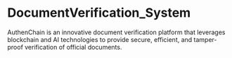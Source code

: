 # DocumentVerification_System
AuthenChain is an innovative document verification platform that leverages blockchain and AI technologies to provide secure, efficient, and tamper-proof verification of official documents.

